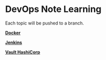 # DevOps Note Learning

Each topic will be pushed to a branch.

**[Docker](https://github.com/Quyenld9699/devOps/tree/docker)**

**[Jenkins](https://github.com/Quyenld9699/devOps/tree/jenkins)**

**[Vault HashiCorp](https://github.com/Quyenld9699/devOps/tree/vault)**
